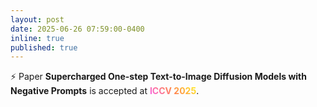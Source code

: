 ```yaml
---
layout: post
date: 2025-06-26 07:59:00-0400
inline: true
published: true
---
```


⚡ Paper **Supercharged One-step Text-to-Image Diffusion Models with Negative Prompts** is accepted at <strong style="background: linear-gradient(45deg, #f960eb, #ff854d, #fff41f); -webkit-background-clip: text; -webkit-text-fill-color: transparent; background-clip: text; text-fill-color: transparent; font-weight: bold;">ICCV 2025</strong>.

